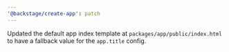```yaml
---
'@backstage/create-app': patch
---
```


Updated the default app index template at `packages/app/public/index.html` to have a fallback value for the `app.title` config.
